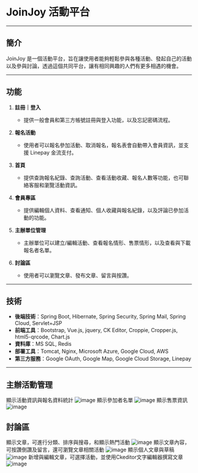 # JoinJoy 活動平台

---

## 簡介

JoinJoy 是一個活動平台，旨在讓使用者能夠輕鬆參與各種活動、發起自己的活動以及參與討論，透過這個共同平台，讓有相同興趣的人們有更多相遇的機會。

---

## 功能

1. **註冊｜登入**
   - 提供一般會員和第三方帳號註冊與登入功能，以及忘記密碼流程。

2. **報名活動**
   - 使用者可以報名參加活動、取消報名，報名表會自動帶入會員資訊，並支援 Linepay 金流支付。

3. **首頁**
   - 提供查詢報名紀錄、查詢活動、查看活動收藏、報名人數等功能，也可聯絡客服和瀏覽活動資訊。

4. **會員專區**
   - 提供編輯個人資料、查看通知、個人收藏與報名紀錄，以及評論已參加活動的功能。

5. **主辦單位管理**
   - 主辦單位可以建立/編輯活動、查看報名情形、售票情形，以及查看與下載報名者名單。

6. **討論區**
   - 使用者可以瀏覽文章、發布文章、留言與按讚。

---

## 技術

- **後端技術**：Spring Boot, Hibernate, Spring Security, Spring Mail, Spring Cloud, Servlet+JSP
- **前端工具**：Bootstrap, Vue.js, jquery, CK Editor, Croppie, Cropper.js, html5-qrcode, Chart.js
- **資料庫**：MS SQL, Redis
- **部署工具**：Tomcat, Nginx, Microsoft Azure, Google Cloud, AWS
- **第三方服務**：Google OAuth, Google Map, Google Cloud Storage, Linepay

---

## 主辦活動管理
顯示活動資訊與報名資料統計
![image](https://github.com/Xfang1020/Joinjoy_Fang/blob/main/img/01.png)
顯示參加者名單
![image](https://github.com/Xfang1020/Joinjoy_Fang/blob/main/img/02.png)
顯示售票資訊
![image](https://github.com/Xfang1020/Joinjoy_Fang/blob/main/img/03.png)
## 討論區
顯示文章，可進行分類、排序與搜尋，和顯示熱門活動
![image](https://github.com/Xfang1020/Joinjoy_Fang/blob/main/img/04.png)
顯示文章內容，可按讚倒讚及留言，還可瀏覽文章相關活動
![image](https://github.com/Xfang1020/Joinjoy_Fang/blob/main/img/05.png)
顯示個人文章與草稿
![image](https://github.com/Xfang1020/Joinjoy_Fang/blob/main/img/06.png)
新增與編輯文章，可選擇活動，並使用Ckeditor文字編輯器撰寫文章
![image](https://github.com/Xfang1020/Joinjoy_Fang/blob/main/img/07.png)
